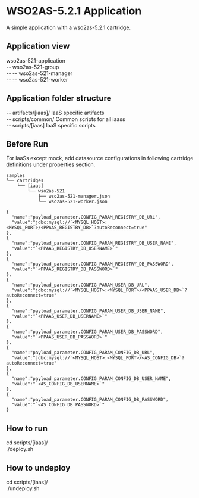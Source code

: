 WSO2AS-5.2.1 Application
=========================
A simple application with a wso2as-5.2.1 cartridge.

Application view
----------------
wso2as-521-application     <br />
-- wso2as-521-group        <br />
-- -- wso2as-521-manager   <br />
-- -- wso2as-521-worker    <br />

Application folder structure
----------------------------
-- artifacts/[iaas]/ IaaS specific artifacts        <br />
-- scripts/common/ Common scripts for all iaass     <br />
-- scripts/[iaas] IaaS specific scripts             <br />

Before Run
----------
For IaaSs except mock, add datasource configurations in following cartridge definitions under properties section.
```
samples
└── cartridges
    └── [iaas]
        └── wso2as-521
            ├── wso2as-521-manager.json
            └── wso2as-521-worker.json
```
```
{
  "name":"payload_parameter.CONFIG_PARAM_REGISTRY_DB_URL",
  "value":"jdbc:mysql://`<MYSQL_HOST>:<MYSQL_PORT>/<PPAAS_REGISTRY_DB>`?autoReconnect=true"
},
{
  "name":"payload_parameter.CONFIG_PARAM_REGISTRY_DB_USER_NAME",
  "value":"`<PPAAS_REGISTRY_DB_USERNAME>`"
},
{
  "name":"payload_parameter.CONFIG_PARAM_REGISTRY_DB_PASSWORD",
  "value":"`<PPAAS_REGISTRY_DB_PASSWORD>`"
},
{
  "name":"payload_parameter.CONFIG_PARAM_USER_DB_URL",
  "value":"jdbc:mysql://`<MYSQL_HOST>:<MYSQL_PORT>/<PPAAS_USER_DB>`?autoReconnect=true"
},
{
  "name":"payload_parameter.CONFIG_PARAM_USER_DB_USER_NAME",
  "value":"`<PPAAS_USER_DB_USERNAME>`"
},
{
  "name":"payload_parameter.CONFIG_PARAM_USER_DB_PASSWORD",
  "value":"`<PPAAS_USER_DB_PASSWORD>`"
},
{
  "name":"payload_parameter.CONFIG_PARAM_CONFIG_DB_URL",
  "value":"jdbc:mysql://`<MYSQL_HOST>:<MYSQL_PORT>/<AS_CONFIG_DB>`?autoReconnect=true"
},
{
  "name":"payload_parameter.CONFIG_PARAM_CONFIG_DB_USER_NAME",
  "value":"`<AS_CONFIG_DB_USERNAME>`"
},
{
  "name":"payload_parameter.CONFIG_PARAM_CONFIG_DB_PASSWORD",
  "value":"`<AS_CONFIG_DB_PASSWORD>`"
}
```

How to run
----------
cd scripts/[iaas]/          <br />
./deploy.sh                 <br />

How to undeploy
---------------
cd scripts/[iaas]/          <br />
./undeploy.sh               <br />